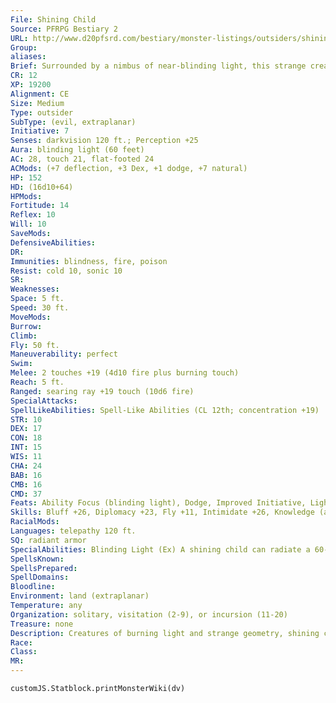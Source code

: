 ```yaml
---
File: Shining Child
Source: PFRPG Bestiary 2
URL: http://www.d20pfsrd.com/bestiary/monster-listings/outsiders/shining-child
Group: 
aliases: 
Brief: Surrounded by a nimbus of near-blinding light, this strange creature looks something like an emaciated child with clawed hands.
CR: 12
XP: 19200
Alignment: CE
Size: Medium
Type: outsider
SubType: (evil, extraplanar)
Initiative: 7
Senses: darkvision 120 ft.; Perception +25
Aura: blinding light (60 feet)
AC: 28, touch 21, flat-footed 24
ACMods: (+7 deflection, +3 Dex, +1 dodge, +7 natural)
HP: 152
HD: (16d10+64)
HPMods: 
Fortitude: 14
Reflex: 10
Will: 10
SaveMods: 
DefensiveAbilities: 
DR: 
Immunities: blindness, fire, poison
Resist: cold 10, sonic 10
SR: 
Weaknesses: 
Space: 5 ft.
Speed: 30 ft.
MoveMods: 
Burrow: 
Climb: 
Fly: 50 ft.
Maneuverability: perfect
Swim: 
Melee: 2 touches +19 (4d10 fire plus burning touch)
Reach: 5 ft.
Ranged: searing ray +19 touch (10d6 fire)
SpecialAttacks: 
SpellLikeAbilities: Spell-Like Abilities (CL 12th; concentration +19)   At Will-greater teleport (self plus 50 lbs. of objects only), light, major image (DC 20)   3/day-greater dispel magic, mirage arcana (DC 20), rainbow pattern (DC 22), spell turning, sunbeam, wall of force   1/day-scintillating pattern (DC 25), screen (DC 25), symbol of insanity (DC 25)
STR: 10
DEX: 17
CON: 18
INT: 15
WIS: 11
CHA: 24
BAB: 16
CMB: 16
CMD: 37
Feats: Ability Focus (blinding light), Dodge, Improved Initiative, Lightning Reflexes, Mobility, Skill Focus (Perception), Spring Attack, Weapon Finesse
Skills: Bluff +26, Diplomacy +23, Fly +11, Intimidate +26, Knowledge (arcana) +21, Knowledge (planes) +21, Perception +25, Spellcraft +21, Use Magic Device +26
RacialMods: 
Languages: telepathy 120 ft.
SQ: radiant armor
SpecialAbilities: Blinding Light (Ex) A shining child can radiate a 60-foot-radius aura of blinding light as a free action. Creatures within the affected area must succeed on a DC 25 Fortitude save or be permanently blinded. A creature that successfully saves cannot be affected again by the same shining child's aura for 24 hours. The save is Constitution-based.  Burning Touch (Su) A shining child corrupts the positive energy within a living creature into an unnatural burning light. For the next 5 rounds after a successful touch attack by a shining child, the target takes 2d6 points of fire damage. The burning light can be "extinguished" by casting darkness or deeper darkness on the target, or by entering an area of natural darkness (not counting the light from the burning target).  Radiant Armor (Su) The light that surrounds a shining child grants a deflection bonus to its AC equal to its Charisma bonus. The bonus is negated as long as the shining child is in the area of effect of a spell with the darkness descriptor that is at least 3rd level.  Searing Ray (Su) A shining child's primary attack is a ray of searing light. This attack has a range of 120 feet. The ray deals double damage to undead creatures.
SpellsKnown: 
SpellsPrepared: 
SpellDomains: 
Bloodline: 
Environment: land (extraplanar)
Temperature: any
Organization: solitary, visitation (2-9), or incursion (11-20)
Treasure: none
Description: Creatures of burning light and strange geometry, shining children are a terror to behold. Beyond the flares of energy that constantly burst from their forms (particularly in beam-like gouts from their eyes and mouths), the creatures are vaguely humanoid, with strange hands that each bear four fingers. Occasionally summoned by powerful wizards in search of rare arcane knowledge, the shining children (who disdain individual names) communicate via telepathy, a psychic roar like metal tearing that sometimes resolves into strained and raspy words.  Though they harbor many secrets, their greatest secret may be their own origin. Numerous theories abound-that the shining children are beings from another dimension, avatars of a dying star grown sentient, or creatures of light battling living darkness at the edge of reality. A shining child stands just over 4-1/2 feet tall and weighs 85 pounds.
Race: 
Class: 
MR: 
---
```

```dataviewjs
customJS.Statblock.printMonsterWiki(dv)
```

